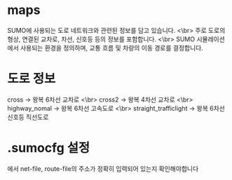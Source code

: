 # maps
SUMO에 사용되는 도로 네트워크와 관련된 정보를 담고 있습니다. <\br>
주로 도로의 형상, 연결된 교차로, 차선, 신호등 등의 정보를 포함합니다. <\br>
SUMO 시뮬레이션에서 사용되는 환경을 정의하며, 교통 흐름 및 차량의 이동 경로를 결정합니다.

# 도로 정보
cross -> 왕복 6차선 교차로 <\br>
cross2 -> 왕복 4차선 교차로 <\br>
highway_nomal -> 왕복 6차선 고속도로 <\br>
straight_trafficlight -> 왕복 6차선 신호등 직선도로

# .sumocfg 설정 
<configuration>에서 net-file, route-file의 주소가 정확히 입력되어 있는지 확인해야합니다

